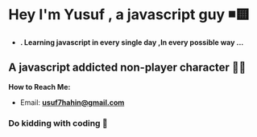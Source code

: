 # Hey I'm Yusuf , a javascript guy ◾🟨
- **. Learning javascript in every single day ,In every possible way  ...** 

## A javascript addicted non-player character 🧟‍♂️

**How to Reach Me:**
- Email: **usuf7hahin@gmail.com**

### Do kidding with coding 🧩 


